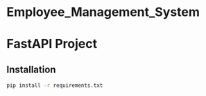 # Employee_Management_System
# FastAPI Project

## Installation
```bash
pip install -r requirements.txt
